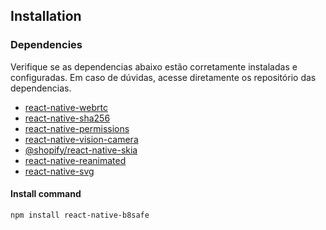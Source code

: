 ## Installation

### Dependencies

Verifique se as dependencias abaixo estão corretamente instaladas e configuradas. Em caso de dúvidas, acesse diretamente os repositório das dependencias.

- [react-native-webrtc](https://github.com/react-native-webrtc/react-native-webrtc)
- [react-native-sha256](https://github.com/itinance/react-native-sha256)
- [react-native-permissions](https://github.com/zoontek/react-native-permissions)
- [react-native-vision-camera](https://github.com/mrousavy/react-native-vision-camera)
- [@shopify/react-native-skia](https://shopify.github.io/react-native-skia/docs/getting-started/installation)
- [react-native-reanimated](https://docs.swmansion.com/react-native-reanimated/docs/fundamentals/getting-started/)
- [react-native-svg](https://github.com/software-mansion/react-native-svg?tab=readme-ov-file#installation)

#### Install command

```sh
npm install react-native-b8safe
```
